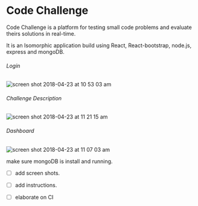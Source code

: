 # Code Challenge

Code Challenge is a platform for testing small code problems and evaluate theirs solutions
in real-time.

It is an Isomorphic application build using React, React-bootstrap, node.js, express and mongoDB.


###### Login


![screen shot 2018-04-23 at 10 53 03 am](https://user-images.githubusercontent.com/22829270/39144468-bdb8a6c2-46e5-11e8-8bd8-652185196c42.png)





###### Challenge Description

![screen shot 2018-04-23 at 11 21 15 am](https://user-images.githubusercontent.com/22829270/39146059-82253580-46ea-11e8-8647-df0dc0b1d454.png)





###### Dashboard 

![screen shot 2018-04-23 at 11 07 03 am](https://user-images.githubusercontent.com/22829270/39145967-4079a49a-46ea-11e8-8c25-6e45718580b3.png)






make sure mongoDB is install and running.




- [ ] add screen shots.
- [ ] add instructions.
- [ ] elaborate on CI



